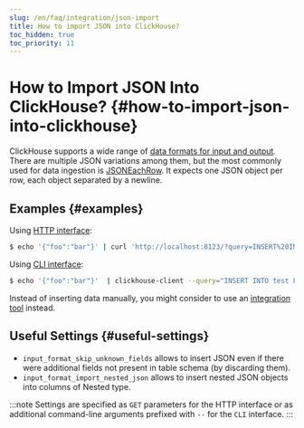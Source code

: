 ```yaml
---
slug: /en/faq/integration/json-import
title: How to import JSON into ClickHouse?
toc_hidden: true
toc_priority: 11
---
```


# How to Import JSON Into ClickHouse? {#how-to-import-json-into-clickhouse}

ClickHouse supports a wide range of [data formats for input and output](../../interfaces/formats.md). There are multiple JSON variations among them, but the most commonly used for data ingestion is [JSONEachRow](../../interfaces/formats.md#jsoneachrow). It expects one JSON object per row, each object separated by a newline.

## Examples {#examples}

Using [HTTP interface](../../interfaces/http.md):

``` bash
$ echo '{"foo":"bar"}' | curl 'http://localhost:8123/?query=INSERT%20INTO%20test%20FORMAT%20JSONEachRow' --data-binary @-
```

Using [CLI interface](../../interfaces/cli.md):

``` bash
$ echo '{"foo":"bar"}'  | clickhouse-client --query="INSERT INTO test FORMAT JSONEachRow"
```

Instead of inserting data manually, you might consider to use an [integration tool](../../integrations/index.mdx) instead.

## Useful Settings {#useful-settings}

-   `input_format_skip_unknown_fields` allows to insert JSON even if there were additional fields not present in table schema (by discarding them).
-   `input_format_import_nested_json` allows to insert nested JSON objects into columns of Nested type.

:::note
Settings are specified as `GET` parameters for the HTTP interface or as additional command-line arguments prefixed with `--` for the `CLI` interface.
:::